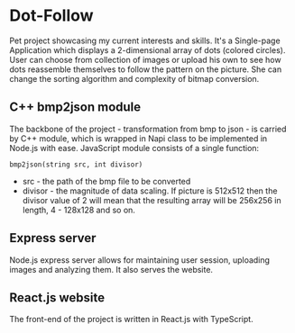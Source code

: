 # Dot-Follow
Pet project showcasing my current interests and skills.
It's a Single-page Application which displays a 2-dimensional array of dots (colored circles). User can choose from collection of images or upload his own to see how dots reassemble themselves to follow the pattern on the picture. She can change the sorting algorithm and complexity of bitmap conversion.


## C++ bmp2json module
The backbone of the project - transformation from bmp to json - is carried by C++ module, which is wrapped in Napi class to be implemented in Node.js with ease. JavaScript module consists of a single function:

`bmp2json(string src, int divisor)`

- src - the path of the bmp file to be converted
- divisor - the magnitude of data scaling. If picture is 512x512 then the divisor value of 2 will mean that the resulting array will be 256x256 in length, 4 - 128x128 and so on.


## Express server
Node.js express server allows for maintaining user session, uploading images and analyzing them. It also serves the website.

## React.js website
The front-end of the project is written in React.js with TypeScript.  
